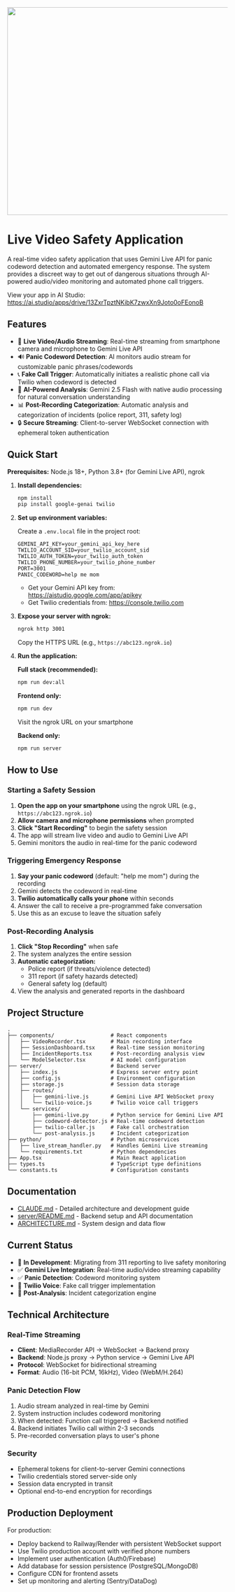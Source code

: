 <div align="center">
<img width="1200" height="475" alt="GHBanner" src="https://github.com/user-attachments/assets/0aa67016-6eaf-458a-adb2-6e31a0763ed6" />
</div>

# Live Video Safety Application

A real-time video safety application that uses Gemini Live API for panic codeword detection and automated emergency response. The system provides a discreet way to get out of dangerous situations through AI-powered audio/video monitoring and automated phone call triggers.

View your app in AI Studio: https://ai.studio/apps/drive/13ZxrTpztNKibK7zwxXn9Joto0oFEonoB

## Features

- 🎥 **Live Video/Audio Streaming**: Real-time streaming from smartphone camera and microphone to Gemini Live API
- 🔊 **Panic Codeword Detection**: AI monitors audio stream for customizable panic phrases/codewords
- 📞 **Fake Call Trigger**: Automatically initiates a realistic phone call via Twilio when codeword is detected
- 🤖 **AI-Powered Analysis**: Gemini 2.5 Flash with native audio processing for natural conversation understanding
- 📊 **Post-Recording Categorization**: Automatic analysis and categorization of incidents (police report, 311, safety log)
- 🔒 **Secure Streaming**: Client-to-server WebSocket connection with ephemeral token authentication

## Quick Start

**Prerequisites:** Node.js 18+, Python 3.8+ (for Gemini Live API), ngrok

1. **Install dependencies:**
   ```bash
   npm install
   pip install google-genai twilio
   ```

2. **Set up environment variables:**

   Create a `.env.local` file in the project root:
   ```env
   GEMINI_API_KEY=your_gemini_api_key_here
   TWILIO_ACCOUNT_SID=your_twilio_account_sid
   TWILIO_AUTH_TOKEN=your_twilio_auth_token
   TWILIO_PHONE_NUMBER=your_twilio_phone_number
   PORT=3001
   PANIC_CODEWORD=help me mom
   ```

   - Get your Gemini API key from: https://aistudio.google.com/app/apikey
   - Get Twilio credentials from: https://console.twilio.com

3. **Expose your server with ngrok:**
   ```bash
   ngrok http 3001
   ```
   Copy the HTTPS URL (e.g., `https://abc123.ngrok.io`)

4. **Run the application:**

   **Full stack (recommended):**
   ```bash
   npm run dev:all
   ```

   **Frontend only:**
   ```bash
   npm run dev
   ```
   Visit the ngrok URL on your smartphone

   **Backend only:**
   ```bash
   npm run server
   ```

## How to Use

### Starting a Safety Session

1. **Open the app on your smartphone** using the ngrok URL (e.g., `https://abc123.ngrok.io`)
2. **Allow camera and microphone permissions** when prompted
3. **Click "Start Recording"** to begin the safety session
4. The app will stream live video and audio to Gemini Live API
5. Gemini monitors the audio in real-time for the panic codeword

### Triggering Emergency Response

1. **Say your panic codeword** (default: "help me mom") during the recording
2. Gemini detects the codeword in real-time
3. **Twilio automatically calls your phone** within seconds
4. Answer the call to receive a pre-programmed fake conversation
5. Use this as an excuse to leave the situation safely

### Post-Recording Analysis

1. **Click "Stop Recording"** when safe
2. The system analyzes the entire session
3. **Automatic categorization:**
   - Police report (if threats/violence detected)
   - 311 report (if safety hazards detected)
   - General safety log (default)
4. View the analysis and generated reports in the dashboard

## Project Structure

```
.
├── components/                  # React components
│   ├── VideoRecorder.tsx        # Main recording interface
│   ├── SessionDashboard.tsx     # Real-time session monitoring
│   ├── IncidentReports.tsx      # Post-recording analysis view
│   └── ModelSelector.tsx        # AI model configuration
├── server/                      # Backend server
│   ├── index.js                 # Express server entry point
│   ├── config.js                # Environment configuration
│   ├── storage.js               # Session data storage
│   ├── routes/
│   │   ├── gemini-live.js       # Gemini Live API WebSocket proxy
│   │   └── twilio-voice.js      # Twilio voice call triggers
│   └── services/
│       ├── gemini-live.py       # Python service for Gemini Live API
│       ├── codeword-detector.js # Real-time codeword detection
│       ├── twilio-caller.js     # Fake call orchestration
│       └── post-analysis.js     # Incident categorization
├── python/                      # Python microservices
│   ├── live_stream_handler.py   # Handles Gemini Live streaming
│   └── requirements.txt         # Python dependencies
├── App.tsx                      # Main React application
├── types.ts                     # TypeScript type definitions
└── constants.ts                 # Configuration constants
```

## Documentation

- [CLAUDE.md](CLAUDE.md) - Detailed architecture and development guide
- [server/README.md](server/README.md) - Backend setup and API documentation
- [ARCHITECTURE.md](ARCHITECTURE.md) - System design and data flow

## Current Status

- 🚧 **In Development**: Migrating from 311 reporting to live safety monitoring
- ✅ **Gemini Live Integration**: Real-time audio/video streaming capability
- ✅ **Panic Detection**: Codeword monitoring system
- 🚧 **Twilio Voice**: Fake call trigger implementation
- 🚧 **Post-Analysis**: Incident categorization engine

## Technical Architecture

### Real-Time Streaming
- **Client**: MediaRecorder API → WebSocket → Backend proxy
- **Backend**: Node.js proxy → Python service → Gemini Live API
- **Protocol**: WebSocket for bidirectional streaming
- **Format**: Audio (16-bit PCM, 16kHz), Video (WebM/H.264)

### Panic Detection Flow
1. Audio stream analyzed in real-time by Gemini
2. System instruction includes codeword monitoring
3. When detected: Function call triggered → Backend notified
4. Backend initiates Twilio call within 2-3 seconds
5. Pre-recorded conversation plays to user's phone

### Security
- Ephemeral tokens for client-to-server Gemini connections
- Twilio credentials stored server-side only
- Session data encrypted in transit
- Optional end-to-end encryption for recordings

## Production Deployment

For production:
- Deploy backend to Railway/Render with persistent WebSocket support
- Use Twilio production account with verified phone numbers
- Implement user authentication (Auth0/Firebase)
- Add database for session persistence (PostgreSQL/MongoDB)
- Configure CDN for frontend assets
- Set up monitoring and alerting (Sentry/DataDog)

